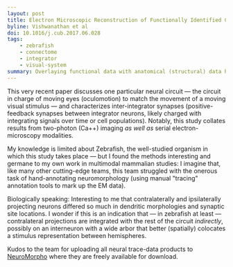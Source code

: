 ```yaml
---
layout: post
title: Electron Microscopic Reconstruction of Functionally Identified Cells in a Neural Integrator
byline: Vishwanathan et al
doi: 10.1016/j.cub.2017.06.028
tags:
    - zebrafish
    - connectome
    - integrator
    - visual-system
summary: Overlaying functional data with anatomical (structural) data helps identify and reconstruct complex brain circuits.
---
```


This very recent paper discusses one particular neural circuit — the circuit in charge of moving eyes (oculomotion) to match the movement of a moving visual stimulus — and characterizes inter-integrator synapses (positive-feedback synapses between integrator neurons, likely charged with integrating signals over time or cell populations). Notably, this study collates results from two-photon (Ca++) imaging _as well as_ serial electron-microscopy modalities.

My knowledge is limited about Zebrafish, the well-studied organism in which this study takes place — but I found the methods interesting and germane to my own work in multimodal mammalian studies: I imagine that, like many other cutting-edge teams, this team struggled with the onerous task of hand-annotating neuromorphology (using manual "tracing" annotation tools to mark up the EM data).

Biologically speaking: Interesting to me that contralaterally and ipsilaterally projecting neurons differed so much in dendritic morphologies and synaptic site locations. I wonder if this is an indication that — in zebrafish at least — contralateral projections are integrated with the rest of the circuit _indirectly_, possibly on an interneuron with a wide arbor that better (spatially) colocates a stimulus representation between hemispheres.

Kudos to the team for uploading all neural trace-data products to [NeuroMorpho](http://neuromorpho.org) where they are freely available for download.
